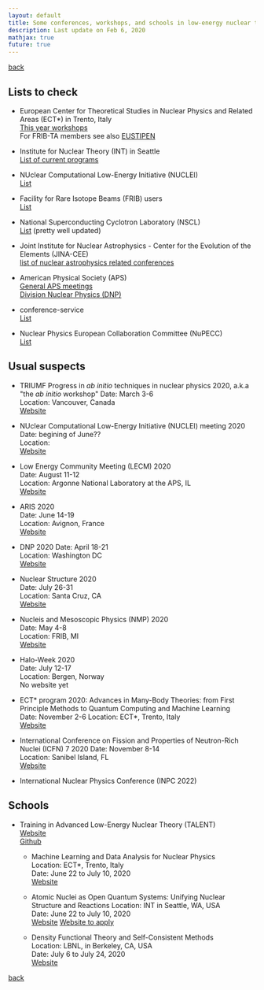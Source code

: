 ```yaml
---
layout: default
title: Some conferences, workshops, and schools in low-energy nuclear theory (mostly).
description: Last update on Feb 6, 2020
mathjax: true
future: true
---
```


[back](./)


## Lists to check

- European Center for Theoretical Studies in Nuclear Physics and Related Areas (ECT\*) in Trento, Italy  
  [This year workshops](http://www.ectstar.eu/next-year/activities/taxonomy/term/21)  
  For FRIB-TA members see also [EUSTIPEN](http://fribtheoryalliance.org/content/eustipen.php)

- Institute for Nuclear Theory (INT) in Seattle  
  [List of current programs](https://sites.google.com/uw.edu/int/home)

- NUclear Computational Low-Energy Initiative (NUCLEI)  
  [List](http://nuclei.mps.ohio-state.edu/content/conferences.php)

- Facility for Rare Isotope Beams (FRIB) users  
  [List](https://fribusers.org/gatherings/conferences.html)

- National Superconducting Cyclotron Laboratory (NSCL)  
  [List](https://groups.nscl.msu.edu/nscl_library/confer/confer.htm) (pretty well updated)

- Joint Institute for Nuclear Astrophysics - Center for the Evolution of the Elements (JINA-CEE)  
  [list of nuclear astrophysics related conferences](https://www.jinaweb.org/science-research/scientific-resources/conference-list)

- American Physical Society (APS)  
  [General APS meetings](https://www.aps.org/meetings/)  
  [Division Nuclear Physics (DNP)](https://www.aps.org/units/dnp/meetings/index.cfm)

- conference-service  
  [List](https://www.conference-service.com/conferences/nuclear-physics.html)

- Nuclear Physics European Collaboration Committee (NuPECC)  
  [List](http://www.nupecc.org/?display=events)



## Usual suspects

- TRIUMF Progress in _ab initio_ techniques in nuclear physics 2020, a.k.a "the _ab initio_ workshop"
  Date: March 3-6  
  Location: Vancouver, Canada  
  [Website](https://abinitio.triumf.ca/2020/participants.html)

- NUclear Computational Low-Energy Initiative (NUCLEI) meeting 2020  
  Date: begining of June??  
  Location:  
  [Website](http://nuclei.mps.ohio-state.edu/content/conferences.php)

- Low Energy Community Meeting (LECM) 2020  
  Date: August 11-12  
  Location: Argonne National Laboratory at the APS, IL  
  [Website](https://indico.frib.msu.edu/event/27/)

- ARIS 2020  
  Date: June 14-19  
  Location: Avignon, France  
  [Website](https://indico.in2p3.fr/event/19688/page/2381-aris-history)  

- DNP 2020
  Date: April 18-21  
  Location: Washington DC  
  [Website](https://www.aps.org/meetings/april/index.cfm)

- Nuclear Structure 2020  
  Date: July 26-31  
  Location: Santa Cruz, CA  
  [Website](https://conferences.lbl.gov/event/212/)

- Nucleis and Mesoscopic Physics (NMP) 2020  
  Date: May 4-8  
  Location: FRIB, MI  
  [Website](https://indico.frib.msu.edu/event/17/)

- Halo-Week 2020  
  Date: July 12-17  
	Location: Bergen, Norway  
  No website yet

- ECT\* program 2020: Advances in Many-Body Theories: from First Principle Methods to Quantum Computing and Machine Learning  
  Date: November 2-6 
  Location: ECT\*, Trento, Italy  
  [Website](http://www.ectstar.eu/node/4568)

- International Conference on Fission and Properties of Neutron-Rich Nuclei (ICFN) 7 2020
  Date: November 8-14  
  Location: Sanibel Island, FL  
  [Website](https://indico.frib.msu.edu/event/10/)

- International Nuclear Physics Conference (INPC 2022)


## Schools

- Training in Advanced Low-Energy Nuclear Theory (TALENT)  
  [Website](https://fribtheoryalliance.org/TALENT/)  
  [Github](https://github.com/NuclearTalent)  

  - Machine Learning and Data Analysis for Nuclear Physics  
    Location: ECT\*, Trento, Italy  
    Date: June 22 to July 10, 2020  
    [Website](http://www.ectstar.eu/node/4472)

  - Atomic Nuclei as Open Quantum Systems: Unifying Nuclear Structure and Reactions
    Location: INT in Seattle, WA, USA  
    Date: June 22 to July 10, 2020  
    [Website](https://nucleartalent.github.io/NuclearOQS2020/)
    [Website to apply](https://www.mathprograms.org/db/programs/920)  

  - Density Functional Theory and Self-Consistent Methods  
    Location: LBNL, in Berkeley, CA, USA  
    Date: July 6 to July 24, 2020  
		[Website](https://indico.frib.msu.edu/event/32/)  




[back](./)
